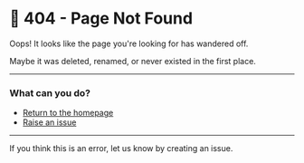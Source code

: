 # 🚫 <span id="title">404 - Page Not Found</span>

<p id="message">Oops! It looks like the page you're looking for has wandered off.</p>

<p id="suggestion">Maybe it was deleted, renamed, or never existed in the first place.</p>

---

### <span id="what-do">What can you do?</span>

- <a href="./intro.html" id="home">Return to the homepage</a>  
- <a href="https://github.com/numfocus/DISCOVER-Cookbook/issues" id="report">Raise an issue</a>

---

<p id="footer">If you think this is an error, let us know by creating an issue.</p>

<script>
const translations = {
  en: {
    title: "404 - Page Not Found",
    message: "Oops! It looks like the page you're looking for has wandered off.",
    suggestion: "Maybe it was deleted, renamed, or never existed in the first place.",
    whatDo: "What can you do?",
    home: "Return to the homepage",
    report: "Raise an issue",
    footer: "If you think this is an error, let us know by creating an issue."
  },
  es: {
    title: "Página No Encontrada",
    message: "¡Ups! Parece que la página que buscas se ha extraviado.",
    suggestion: "Tal vez fue eliminada, renombrada o nunca existió.",
    whatDo: "¿Qué puedes hacer?",
    home: "Volver a la página principal",
    report: "Abre un issue",
    footer: "Si crees que esto es un error, infórmanos creando un issue."
  }
  // Add more translations as needed
};

const lang = (navigator.language || "en").split("-")[0];
const t = translations[lang] || translations["en"];

document.getElementById("title").textContent = t.title;
document.getElementById("message").textContent = t.message;
document.getElementById("suggestion").textContent = t.suggestion;
document.getElementById("what-do").textContent = t.whatDo;
document.getElementById("home").textContent = t.home;
document.getElementById("report").textContent = t.report;
document.getElementById("footer").textContent = t.footer;
</script>
